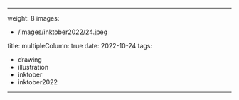 
---
weight: 8
images:
- /images/inktober2022/24.jpeg

title:
multipleColumn: true
date: 2022-10-24
tags:
- drawing
- illustration
- inktober
- inktober2022
---

